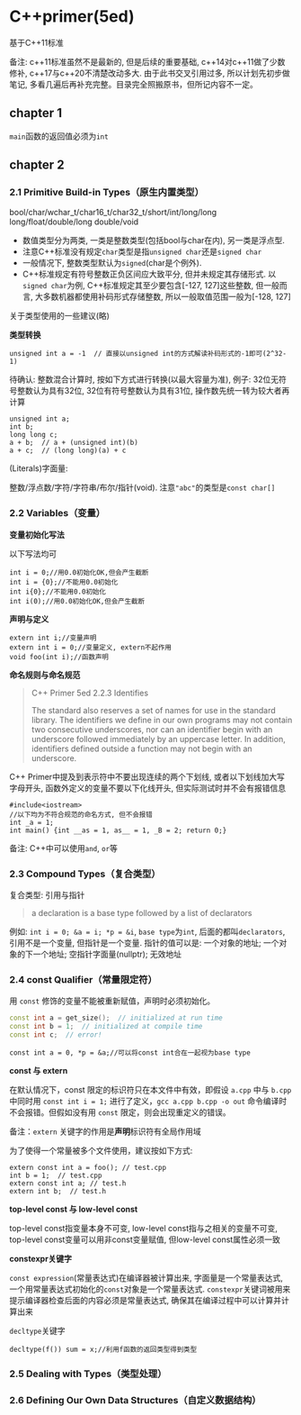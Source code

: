 # C++primer\(5ed\)

基于C++11标准

备注: c++11标准虽然不是最新的, 但是后续的重要基础, c++14对c++11做了少数修补, c++17与c++20不清楚改动多大. 由于此书交叉引用过多, 所以计划先初步做笔记, 多看几遍后再补充完整。目录完全照搬原书，但所记内容不一定。

## chapter 1

`main`函数的返回值必须为`int`

## chapter 2

### 2.1 Primitive Build-in Types（原生内置类型）

bool/char/wchar\_t/char16\_t/char32\_t/short/int/long/long long/float/double/long double/void

* 数值类型分为两类, 一类是整数类型\(包括bool与char在内\), 另一类是浮点型.
* 注意C++标准没有规定`char`类型是指`unsigned char`还是`signed char`
* 一般情况下, 整数类型默认为`signed`\(char是个例外\).
* C++标准规定有符号整数正负区间应大致平分, 但并未规定其存储形式. 以`signed char`为例, C++标准规定其至少要包含\[-127, 127\]这些整数, 但一般而言, 大多数机器都使用补码形式存储整数, 所以一般取值范围一般为\[-128, 127\]

关于类型使用的一些建议\(略\)

**类型转换**

```text
unsigned int a = -1  // 直接以unsigned int的方式解读补码形式的-1即可(2^32-1)
```

待确认: 整数混合计算时, 按如下方式进行转换\(以最大容量为准\), 例子: 32位无符号整数认为具有32位, 32位有符号整数认为具有31位, 操作数先统一转为较大者再计算

```text
unsigned int a;
int b;
long long c;
a + b;  // a + (unsigned int)(b)
a + c;  // (long long)(a) + c
```

\(Literals\)字面量:

整数/浮点数/字符/字符串/布尔/指针\(void\). 注意`"abc"`的类型是`const char[]`

### 2.2 Variables（变量）

**变量初始化写法**

以下写法均可

```text
int i = 0;//用0.0初始化OK,但会产生截断
int i = {0};//不能用0.0初始化
int i{0};//不能用0.0初始化
int i(0);//用0.0初始化OK,但会产生截断
```

**声明与定义**

```text
extern int i;//变量声明
extern int i = 0;//变量定义, extern不起作用
void foo(int i);//函数声明
```

**命名规则与命名规范**

> C++ Primer 5ed 2.2.3 Identifies
>
> The standard also reserves a set of names for use in the standard library. The identifiers we define in our own programs may not contain two consecutive underscores, nor can an identifier begin with an underscore followed immediately by an uppercase letter. In addition, identifiers defined outside a function may not begin with an underscore.

C++ Primer中提及到表示符中不要出现连续的两个下划线, 或者以下划线加大写字母开头, 函数外定义的变量不要以下化线开头, 但实际测试时并不会有报错信息

```text
#include<iostream>
//以下均为不符合规范的命名方式, 但不会报错
int _a = 1;
int main() {int __as = 1, as__ = 1, _B = 2; return 0;}
```

备注: C++中可以使用`and`, `or`等

### 2.3 Compound Types（复合类型）

复合类型: 引用与指针

> a declaration is a base type followed by a list of declarators

例如: `int i = 0; &a = i; *p = &i`, `base type`为`int`, 后面的都叫`declarators`, 引用不是一个变量, 但指针是一个变量. 指针的值可以是: 一个对象的地址; 一个对象的下一个地址; 空指针字面量\(nullptr\); 无效地址

### 2.4 const Qualifier（常量限定符）

用 `const` 修饰的变量不能被重新赋值，声明时必须初始化。

```c++
const int a = get_size();  // initialized at run time
const int b = 1;  // initialized at compile time
const int c;  // error!
```



```text
const int a = 0, *p = &a;//可以将const int合在一起视为base type
```

**const 与 extern**

在默认情况下，const 限定的标识符只在本文件中有效，即假设 `a.cpp` 中与 `b.cpp` 中同时用 `const int i = 1;` 进行了定义，`gcc a.cpp b.cpp -o out` 命令编译时不会报错。但假如没有用 `const` 限定，则会出现重定义的错误。

备注：`extern` 关键字的作用是**声明**标识符有全局作用域

为了使得一个常量被多个文件使用，建议按如下方式:

```text
extern const int a = foo(); // test.cpp
int b = 1;  // test.cpp
extern const int a; // test.h
extern int b;  // test.h
```

**top-level const 与 low-level const**

top-level const指变量本身不可变, low-level const指与之相关的变量不可变, top-level const变量可以用非const变量赋值, 但low-level const属性必须一致

**constexpr关键字**

`const expression`\(常量表达式\)在编译器被计算出来, 字面量是一个常量表达式, 一个用常量表达式初始化的`const`对象是一个常量表达式. `constexpr`关键词被用来提示编译器检查后面的内容必须是常量表达式, 确保其在编译过程中可以计算并计算出来

`decltype`关键字

```text
decltype(f()) sum = x;//利用f函数的返回类型得到类型
```

### 2.5 Dealing with Types（类型处理）

### 2.6 Defining Our Own Data Structures（自定义数据结构）
